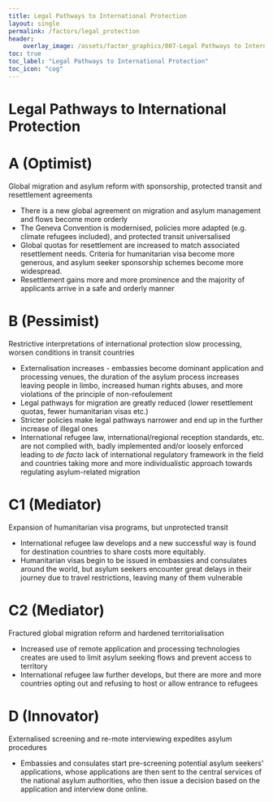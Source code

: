 ```yaml
---
title: Legal Pathways to International Protection 
layout: single
permalink: /factors/legal_protection
header:
    overlay_image: /assets/factor_graphics/007-Legal Pathways to International Protection.svg
toc: true
toc_label: "Legal Pathways to International Protection"
toc_icon: "cog"
---
```


# Legal Pathways to International Protection 

# A (Optimist)
Global migration and asylum reform with sponsorship, protected transit and resettlement agreements
* There is a new global agreement on migration and asylum management and flows become more orderly 
* The Geneva Convention is modernised, policies more adapted (e.g. climate refugees included), and protected transit universalised
* Global quotas for resettlement are increased to match associated resettlement needs. Criteria for humanitarian visa become more generous, and asylum seeker sponsorship schemes become more widespread. 
* Resettlement gains more and more prominence and the majority of applicants arrive in a safe and orderly manner

# B (Pessimist)
Restrictive interpretations of international protection slow processing, worsen conditions in transit countries
* Externalisation increases - embassies become dominant application and processing venues, the duration of the asylum process increases leaving people in limbo, increased human rights abuses, and more violations of the principle of non-refoulement
* Legal pathways for migration are greatly reduced (lower resettlement quotas, fewer humanitarian visas etc.)
* Stricter policies make legal pathways narrower and end up in the further increase of illegal ones 
* International refugee law, international/regional reception standards, etc. are not complied with, badly implemented and/or loosely enforced leading to _de facto_ lack of international regulatory framework in the field and countries taking more and more individualistic approach towards regulating asylum-related migration

# C1 (Mediator)
Expansion of humanitarian visa programs, but unprotected transit
* International refugee law develops and a new successful way is found for destination countries to share costs  more equitably.
* Humanitarian visas begin to be issued in embassies and consulates around the world, but asylum seekers encounter great delays in their journey due to travel restrictions, leaving many of them vulnerable

# C2 (Mediator)
Fractured global migration reform and hardened territorialisation
* Increased use of remote application and processing technologies creates are used to limit asylum seeking flows and prevent access to territory
* International refugee law further develops, but there are more and more countries opting out and refusing to host or allow entrance to refugees

# D (Innovator)
Externalised screening and re-mote interviewing expedites asylum procedures
* Embassies and consulates start pre-screening potential asylum seekers' applications, whose applications are then sent to the central services of the national asylum authorities, who then issue a decision based on the application and interview done online.
